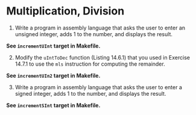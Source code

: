 # Multiplication, Division

1. Write a program in assembly language that asks the user to enter an unsigned integer, adds 1 to the number, and displays the result.

  **See `incrementUInt` target in Makefile.**

2. Modify the `uIntToDec` function (Listing 14.6.1) that you used in Exercise 14.7.1 to use the `mls` instruction for computing the remainder.

  **See `incrementUIn2` target in Makefile.**

3. Write a program in assembly language that asks the user to enter a signed integer, adds 1 to the number, and displays the result.

  **See `incrementSInt` target in Makefile.**

